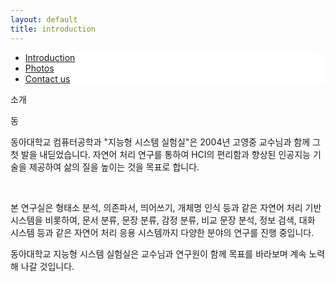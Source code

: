 ```yaml
---
layout: default
title: introduction
---
```

 <div class="posts" style = "background-color:#ffffff;border-radius:0 15px">
          <ul class="posts-list">
            <li class="post-link">
                <a class="post-title" href="https://youngjoongko.github.io/Aboutus">Introduction </a>
            </li>
            <li class="post-link">
                <a class="post-title" href="https://youngjoongko.github.io/Aboutus">Photos</a>
            </li>
            <li class="post-link">
                <a class="post-title" href="https://youngjoongko.github.io/Aboutus">Contact us</a>
            </li>
          </ul>
  </div>

<p class="meta">소개</p>
<div class="post">
  <p class="intro"><span class="dropcap">동</span>
	<p class="intro">동아대학교 컴퓨터공학과 "지능형 시스템 실험실"은 2004년 고영중 교수님과 함께 그 첫 발을 내딛었습니다. 자연어 처리 연구를 통하여 HCI의 편리함과 향상된 인공지능 기술을 제공하여 삶의 질을 높이는 것을 목표로 합니다. </p>
  <br>
	<p>본 연구실은 형태소 분석, 의존파서, 띄어쓰기, 개체명 인식 등과 같은 자연어 처리 기반 시스템을 비롯하여, 문서 분류, 문장 분류, 감정 분류, 비교 문장 분석, 정보 검색, 대화 시스템 등과 같은 자연어 처리 응용 시스템까지 다양한 분야의 연구를 진행 중입니다.
  <p>동아대학교 지능형 시스템 실험실은 교수님과 연구원이 함께 목표를 바라보며 계속 노력해 나갈 것입니다. </p>
	</div>
